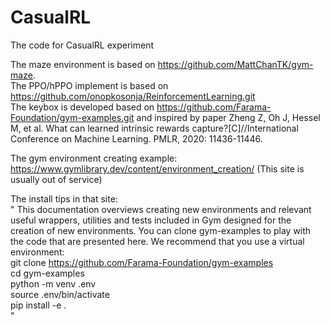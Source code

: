 # CasualRL
The code for CasualRL experiment

The maze environment is based on https://github.com/MattChanTK/gym-maze.  
The PPO/hPPO implement is based on https://github.com/onopkosonja/ReinforcementLearning.git  
The keybox is developed based on https://github.com/Farama-Foundation/gym-examples.git and inspired by paper Zheng Z, Oh J, Hessel M, et al. What can learned intrinsic rewards capture?[C]//International Conference on Machine Learning. PMLR, 2020: 11436-11446.  


The gym environment creating example: https://www.gymlibrary.dev/content/environment_creation/    (This site is usually out of service)  
  
The install tips in that site:  
"
This documentation overviews creating new environments and relevant useful wrappers, utilities and tests included in Gym designed for the creation of new environments. You can clone gym-examples to play with the code that are presented here. We recommend that you use a virtual environment:  
git clone https://github.com/Farama-Foundation/gym-examples  
cd gym-examples  
python -m venv .env  
source .env/bin/activate  
pip install -e .  
"
